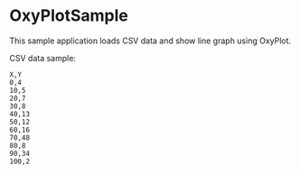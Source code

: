 # OxyPlotSample

This sample application loads CSV data and show line graph using OxyPlot.

CSV data sample:

```
X,Y
0,4
10,5
20,7
30,8
40,13
50,12
60,16
70,48
80,8
90,34
100,2
```

